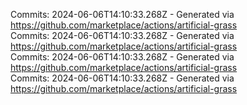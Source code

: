 Commits: 2024-06-06T14:10:33.268Z - Generated via https://github.com/marketplace/actions/artificial-grass
<br>
Commits: 2024-06-06T14:10:33.268Z - Generated via https://github.com/marketplace/actions/artificial-grass
<br>
Commits: 2024-06-06T14:10:33.268Z - Generated via https://github.com/marketplace/actions/artificial-grass
<br>
Commits: 2024-06-06T14:10:33.268Z - Generated via https://github.com/marketplace/actions/artificial-grass
<br>
